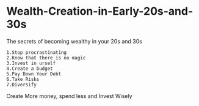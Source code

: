 # Wealth-Creation-in-Early-20s-and-30s

The secrets of becoming wealthy in your 20s and 30s
```
1.Stop procrastinating 
2.Know that there is no magic 
3.Invest in urself
4.Create a budget 
5.Pay Down Your Debt 
6.Take Risks 
7.Diversify
```
Create More money, spend less and Invest Wisely
